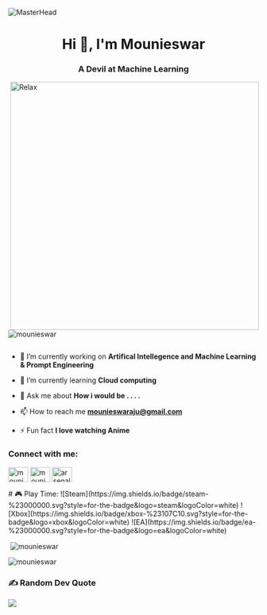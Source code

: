 ![MasterHead](https://qrangers.com/wp-content/uploads/2021/09/Banner-Introduction-to-3D-Animation.png.webp)
<h1 align="center">Hi 👋, I'm Mounieswar</h1>
<h3 align="center">A Devil at Machine Learning </h3>
<img align="right" alt="Relax" width="500" src="https://mir-s3-cdn-cf.behance.net/project_modules/fs/9afe0493484903.5e66500f8dea4.gif">

<p align="left"> <img src="https://komarev.com/ghpvc/?username=mounieswar&label=Profile%20views&color=0e75b6&style=flat" alt="mounieswar" /> </p>

<p align="left"> <a href="https://twitter.com/" target="blank"><img src="https://img.shields.io/twitter/follow/?logo=twitter&style=for-the-badge" alt="" /></a> </p>

- 🔭 I’m currently working on **Artifical Intellegence and Machine Learning & Prompt Engineering**

- 🌱 I’m currently learning **Cloud computing**

- 💬 Ask me about **How i would be . . . .**

- 📫 How to reach me **mounieswaraju@gmail.com**

- ⚡ Fun fact **I love watching Anime**

<h3 align="left">Connect with me:</h3>
<p align="left">
<a href="https://linkedin.com/in/mounieswar makaraju" target="blank"><img align="center" src="https://raw.githubusercontent.com/rahuldkjain/github-profile-readme-generator/master/src/images/icons/Social/linked-in-alt.svg" alt="mounieswar makaraju" height="30" width="40" /></a>
<a href="https://kaggle.com/mounieswar" target="blank"><img align="center" src="https://raw.githubusercontent.com/rahuldkjain/github-profile-readme-generator/master/src/images/icons/Social/kaggle.svg" alt="mounieswar" height="30" width="40" /></a>
<a href="https://instagram.com/arsenal1767773" target="blank"><img align="center" src="https://raw.githubusercontent.com/rahuldkjain/github-profile-readme-generator/master/src/images/icons/Social/instagram.svg" alt="arsenal1767773" height="30" width="40" /></a>
</p>
# 🎮 Play Time:
![Steam](https://img.shields.io/badge/steam-%23000000.svg?style=for-the-badge&logo=steam&logoColor=white) ![Xbox](https://img.shields.io/badge/xbox-%23107C10.svg?style=for-the-badge&logo=xbox&logoColor=white) ![EA](https://img.shields.io/badge/ea-%23000000.svg?style=for-the-badge&logo=ea&logoColor=white)

<p>&nbsp;<img align="center" src="https://github-readme-stats.vercel.app/api?username=mounieswar&show_icons=true&locale=en" alt="mounieswar" /></p>

<p><img align="center" src="https://github-readme-streak-stats.herokuapp.com/?user=mounieswar&" alt="mounieswar" /></p>

### ✍️ Random Dev Quote
![](https://quotes-github-readme.vercel.app/api?type=horizontal&theme=radical)
